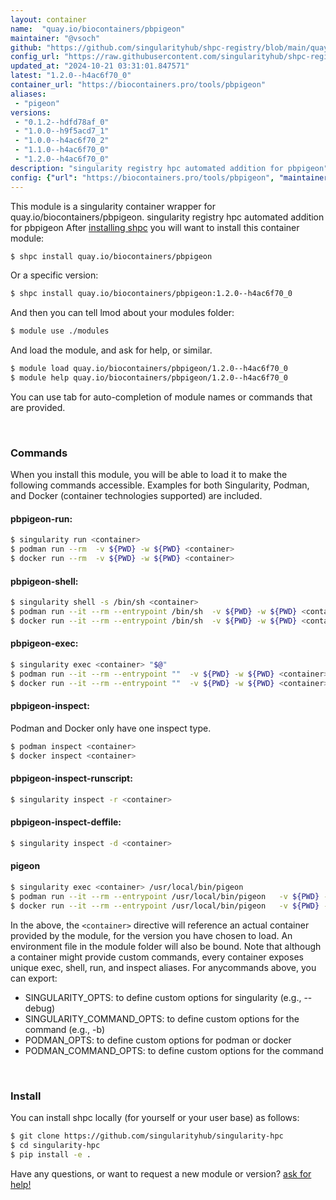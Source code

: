 ```yaml
---
layout: container
name:  "quay.io/biocontainers/pbpigeon"
maintainer: "@vsoch"
github: "https://github.com/singularityhub/shpc-registry/blob/main/quay.io/biocontainers/pbpigeon/container.yaml"
config_url: "https://raw.githubusercontent.com/singularityhub/shpc-registry/main/quay.io/biocontainers/pbpigeon/container.yaml"
updated_at: "2024-10-21 03:31:01.847571"
latest: "1.2.0--h4ac6f70_0"
container_url: "https://biocontainers.pro/tools/pbpigeon"
aliases:
 - "pigeon"
versions:
 - "0.1.2--hdfd78af_0"
 - "1.0.0--h9f5acd7_1"
 - "1.0.0--h4ac6f70_2"
 - "1.1.0--h4ac6f70_0"
 - "1.2.0--h4ac6f70_0"
description: "singularity registry hpc automated addition for pbpigeon"
config: {"url": "https://biocontainers.pro/tools/pbpigeon", "maintainer": "@vsoch", "description": "singularity registry hpc automated addition for pbpigeon", "latest": {"1.2.0--h4ac6f70_0": "sha256:88989ad6c6e3336ff1748615b9cea853e86ea0f715a01db9715554399da244fa"}, "tags": {"0.1.2--hdfd78af_0": "sha256:15bbdf5c521e568fb265799e162856315dbaf42809827fb8e4175a57e521466e", "1.0.0--h9f5acd7_1": "sha256:957abc67c1a77c8a814710e36dc8ff2d1a3b5be2d27ab0768d4ba6de7804107f", "1.0.0--h4ac6f70_2": "sha256:13ff2f6b2c421ea7c6283bfff4e4841291383e58b35c1c4a079f43cc798e861b", "1.1.0--h4ac6f70_0": "sha256:eb093820ffbf53b8a2ad58465488e0154a7ec1579a170c88c509254480a8c2c4", "1.2.0--h4ac6f70_0": "sha256:88989ad6c6e3336ff1748615b9cea853e86ea0f715a01db9715554399da244fa"}, "docker": "quay.io/biocontainers/pbpigeon", "aliases": {"pigeon": "/usr/local/bin/pigeon"}}
---
```


This module is a singularity container wrapper for quay.io/biocontainers/pbpigeon.
singularity registry hpc automated addition for pbpigeon
After [installing shpc](#install) you will want to install this container module:


```bash
$ shpc install quay.io/biocontainers/pbpigeon
```

Or a specific version:

```bash
$ shpc install quay.io/biocontainers/pbpigeon:1.2.0--h4ac6f70_0
```

And then you can tell lmod about your modules folder:

```bash
$ module use ./modules
```

And load the module, and ask for help, or similar.

```bash
$ module load quay.io/biocontainers/pbpigeon/1.2.0--h4ac6f70_0
$ module help quay.io/biocontainers/pbpigeon/1.2.0--h4ac6f70_0
```

You can use tab for auto-completion of module names or commands that are provided.

<br>

### Commands

When you install this module, you will be able to load it to make the following commands accessible.
Examples for both Singularity, Podman, and Docker (container technologies supported) are included.

#### pbpigeon-run:

```bash
$ singularity run <container>
$ podman run --rm  -v ${PWD} -w ${PWD} <container>
$ docker run --rm  -v ${PWD} -w ${PWD} <container>
```

#### pbpigeon-shell:

```bash
$ singularity shell -s /bin/sh <container>
$ podman run --it --rm --entrypoint /bin/sh  -v ${PWD} -w ${PWD} <container>
$ docker run --it --rm --entrypoint /bin/sh  -v ${PWD} -w ${PWD} <container>
```

#### pbpigeon-exec:

```bash
$ singularity exec <container> "$@"
$ podman run --it --rm --entrypoint ""  -v ${PWD} -w ${PWD} <container> "$@"
$ docker run --it --rm --entrypoint ""  -v ${PWD} -w ${PWD} <container> "$@"
```

#### pbpigeon-inspect:

Podman and Docker only have one inspect type.

```bash
$ podman inspect <container>
$ docker inspect <container>
```

#### pbpigeon-inspect-runscript:

```bash
$ singularity inspect -r <container>
```

#### pbpigeon-inspect-deffile:

```bash
$ singularity inspect -d <container>
```


#### pigeon

```bash
$ singularity exec <container> /usr/local/bin/pigeon
$ podman run --it --rm --entrypoint /usr/local/bin/pigeon   -v ${PWD} -w ${PWD} <container> -c " $@"
$ docker run --it --rm --entrypoint /usr/local/bin/pigeon   -v ${PWD} -w ${PWD} <container> -c " $@"
```



In the above, the `<container>` directive will reference an actual container provided
by the module, for the version you have chosen to load. An environment file in the
module folder will also be bound. Note that although a container
might provide custom commands, every container exposes unique exec, shell, run, and
inspect aliases. For anycommands above, you can export:

 - SINGULARITY_OPTS: to define custom options for singularity (e.g., --debug)
 - SINGULARITY_COMMAND_OPTS: to define custom options for the command (e.g., -b)
 - PODMAN_OPTS: to define custom options for podman or docker
 - PODMAN_COMMAND_OPTS: to define custom options for the command

<br>

### Install

You can install shpc locally (for yourself or your user base) as follows:

```bash
$ git clone https://github.com/singularityhub/singularity-hpc
$ cd singularity-hpc
$ pip install -e .
```

Have any questions, or want to request a new module or version? [ask for help!](https://github.com/singularityhub/singularity-hpc/issues)